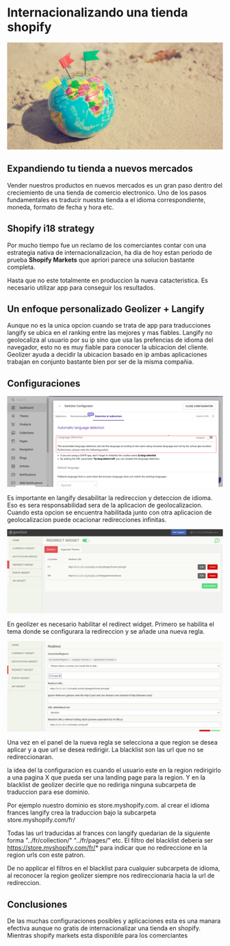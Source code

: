 # Internacionalizando una tienda shopify

![The San Juan Mountains are beautiful!](/assets/imgs/bolitamundo.jpg "Mapa del Mundo")


## Expandiendo tu tienda a nuevos mercados

Vender nuestros productos en nuevos mercados es un gran paso dentro del creciemiento de una tienda de comercio electronico.
Uno de los pasos fundamentales es traducir nuestra tienda a el idioma correspondiente, moneda, formato de fecha y hora etc.

## Shopify i18 strategy

Por mucho tiempo fue un reclamo de los comerciantes contar con una estrategia nativa de internacionalizacion, ha dia de hoy estan periodo de prueba **Shopify Markets** que apriori parece una solucion bastante completa.

Hasta que no este totalmente en produccion la nueva catacteristica. Es necesario utilizar app para conseguir los resultados.

## Un enfoque personalizado Geolizer + Langify  

Aunque no es la unica opcion cuando se trata de app para traducciones langify se ubica en el ranking entre las mejores y mas fiables. Langify no geolocaliza al usuario por su ip sino que usa las prefencias de idioma del navegador, esto no es muy fiable para conocer la ubicacion del cliente. Geolizer ayuda a decidir la ubicacion basado  en ip  ambas aplicaciones trabajan en conjunto bastante bien por ser de la misma compañia.

## Configuraciones 

![The San Juan Mountains are beautiful!](/assets/imgs/LangifySwitcher.png "Langify")

Es importante en langify desabilitar la redireccion y deteccion de idioma. Eso es  sera responsabilidad sera de la aplicacion de geolocalizacion. Cuando esta opcion se encuentra habilitada junto con otra aplicacion de geolocalizacion puede ocacionar redirecciones infinitas.

![Geolizer Dashboard](assets/imgs/GeolizerDashboard.png "Geolizer")

En geolizer es necesario habilitar el redirect widget. Primero se habilita el tema donde se configurara la redireccion y se añade una nueva regla.

![Dashboard Redirect](assets/imgs/RedirectWidget.png "Mapa del Mundo")

Una vez en el panel de la nueva regla se selecciona a que region se desea aplicar y a que url se desea redirigir. La blacklist son las url que no se redireccionaran.

la idea del la configuracion es cuando el usuario este en la region redirigirlo a una pagina X que pueda ser una landing page para la region. Y en la blacklist de geolizer decirle que no rediriga ninguna subcarpeta de traduccion para ese dominio. 

Por ejemplo nuestro dominio es store.myshopify.com. al crear el idioma frances langify crea la traduccion bajo la subcarpeta store.myshopify.com/fr/

Todas las url traducidas al frances con langify quedarian de la siguiente forma
"../fr/collection/" "../fr/pages/" etc. El filtro del blacklist deberia ser https://store.myshopify.com/fr/* para indicar que no redireccione en la region urls con este patron.


De no applicar el filtros en el blacklist para cualquier subcarpeta de idioma, al reconocer la region geolizer siempre nos redireccionaria hacia la url de redireccion.

## Conclusiones

De las muchas configuraciones posibles y aplicaciones esta es una manara efectiva aunque no gratis de internacionalizar una tienda en shopify. Mientras shopify markets esta disponible para los comerciantes 